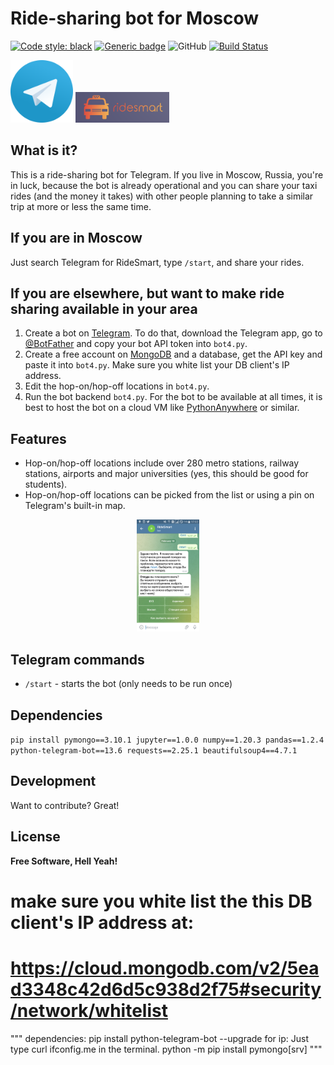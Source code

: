 # Ride-sharing bot for Moscow


<a href="https://github.com/psf/black"><img alt="Code style: black" src="https://img.shields.io/badge/code%20style-black-000000.svg"></a>
[![Generic badge](https://img.shields.io/badge/Contributions-Welcome-brightgreen.svg)](CONTRIBUTING.md)
![GitHub](https://img.shields.io/github/license/RomanKoshkin/ema_x_bot)
[![Build Status](https://travis-ci.org/joemccann/dillinger.svg?branch=master)](https://travis-ci.org/joemccann/dillinger)

<p float="left">
  <img src="Telegram_logo.svg" width="100" />
  <img src="logo.png" width="150" /> 
</p>


## What is it?

This is a ride-sharing bot for Telegram. If you live in Moscow, Russia, you're in luck, because the bot is already operational and you can share your taxi rides (and the money it takes) with other people planning to take a similar trip at more or less the same time.

## If you are in Moscow
Just search Telegram for RideSmart, type `/start`, and share your rides.

## If you are elsewhere, but want to make ride sharing available in your area

1. Create a bot on [Telegram](https://telegram.org/). To do that, download the Telegram app, go to [@BotFather](https://telegram.me/BotFather) and copy your bot API token into `bot4.py`.
2. Create a free account on [MongoDB](https://www.mongodb.com/) and a database, get the API key and paste it into `bot4.py`. Make sure you white list your DB client's IP address.
3. Edit the hop-on/hop-off locations in `bot4.py`.
4. Run the bot backend `bot4.py`. For the bot to be available at all times, it is best to host the bot on a cloud VM like [PythonAnywhere](https://pythonanywhere.com) or similar.

## Features

- Hop-on/hop-off locations include over 280 metro stations, railway stations, airports and major universities (yes, this should be good for students).
- Hop-on/hop-off locations can be picked from the list or using a pin on Telegram's built-in map.

<p align="center">
  <img src="tg_screen.png" style="width:20%">
</p>

## Telegram commands
- `/start` - starts the bot (only needs to be run once)

## Dependencies

`pip install pymongo==3.10.1 jupyter==1.0.0 numpy==1.20.3 pandas==1.2.4 python-telegram-bot==13.6 requests==2.25.1 beautifulsoup4==4.7.1`

## Development

Want to contribute? Great!

## License

**Free Software, Hell Yeah!**



# make sure you white list the this DB client's IP address at:
# https://cloud.mongodb.com/v2/5ead3348c42d6d5c938d2f75#security/network/whitelist

"""
dependencies:
pip install python-telegram-bot --upgrade
for ip: Just type curl ifconfig.me in the terminal.
python -m pip install pymongo[srv]
"""
